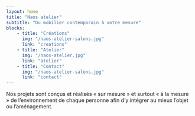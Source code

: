 ```yaml
---
layout: home
title: "Naos atelier"
subtitle: "Du mobilier contemporain à votre mesure"
blocks:
    - title: "Créations"
      img: "/naos-atelier-salons.jpg"
      link: "creations"
    - title: "Atelier"
      img: "/naos-atelier.jpg"
      link: "atelier"
    - title: "Contact"
      img: "/naos-atelier-salons.jpg"
      link: "contact"
---
```


Nos projets sont conçus et réalisés « sur mesure » et surtout « à la mesure » de l’environnement de chaque personne afin d’y intégrer au mieux l’objet ou l’aménagement.